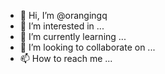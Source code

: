 - 👋 Hi, I’m @orangingq
- 👀 I’m interested in ...
- 🌱 I’m currently learning ...
- 💞️ I’m looking to collaborate on ...
- 📫 How to reach me ...

<!---
orangingq/orangingq is a ✨ special ✨ repository because its `README.md` (this file) appears on your GitHub profile.
You can click the Preview link to take a look at your changes.
--->
